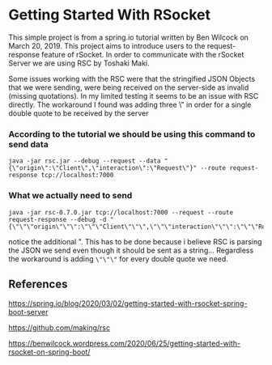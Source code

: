 # Getting Started With RSocket

This simple project is from a spring.io tutorial written by Ben Wilcock on March 20, 2019. This project aims to introduce users to the request-response feature of rSocket. In order to communicate with the rSocket Server we are using RSC by Toshaki Maki.

Some issues working with the RSC were that the stringified JSON Objects that we were sending, were being received on the server-side as invalid (missing quotations). In my limited testing it seems to be an issue with RSC directly. The workaround I found was adding three \\" in order for a single double quote to be received by the server

### According to the tutorial we should be using this command to send data
```
java -jar rsc.jar --debug --request --data "{\"origin\":\"Client\",\"interaction\":\"Request\"}" --route request-response tcp://localhost:7000

```

### What we actually need to send
```
java -jar rsc-0.7.0.jar tcp://localhost:7000 --request --route request-response --debug -d "{\"\"\"origin\"\"\":\"\"\"Client\"\"\",\"\"\"interaction\"\"\":\"\"\"Request\"\"\"}"
```
notice the additional \". This has to be done because i believe RSC is parsing the JSON we send even though it should be sent as a string... Regardless the workaround is adding ```\"\"\"``` for every double quote we need.



## References

https://spring.io/blog/2020/03/02/getting-started-with-rsocket-spring-boot-server

https://github.com/making/rsc

https://benwilcock.wordpress.com/2020/06/25/getting-started-with-rsocket-on-spring-boot/